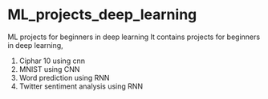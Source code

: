 # ML_projects_deep_learning
ML projects for beginners in deep learning
It contains projects for beginners in deep learning, 
1. Ciphar 10 using cnn
2. MNIST using CNN
3. Word prediction using RNN
4. Twitter sentiment analysis using RNN

